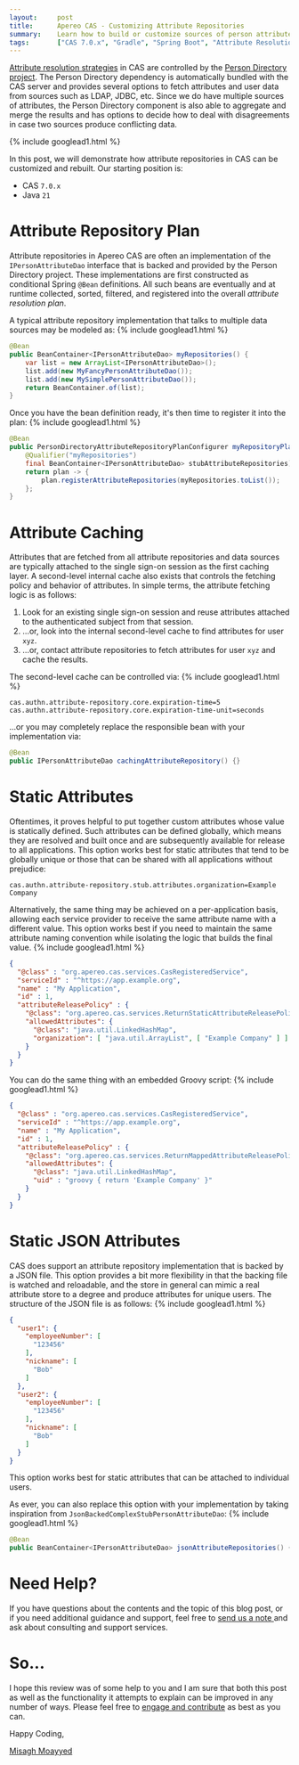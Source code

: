 ```yaml
---
layout:     post
title:      Apereo CAS - Customizing Attribute Repositories
summary:    Learn how to build or customize sources of person attributes through attribute repositories and the Person Directory project.
tags:       ["CAS 7.0.x", "Gradle", "Spring Boot", "Attribute Resolution"]
---
```


[Attribute resolution strategies](https://apereo.github.io/cas/7.0.x/integration/Attribute-Resolution.html) in CAS are controlled by the [Person Directory project](https://github.com/apereo/person-directory). The Person Directory dependency is automatically bundled with the CAS server and provides several options to fetch attributes and user data from sources such as LDAP, JDBC, etc. Since we do have multiple sources of attributes, the Person Directory component is also able to aggregate and merge the results and has options to decide how to deal with disagreements in case two sources produce conflicting data.

{% include googlead1.html  %}

In this post, we will demonstrate how attribute repositories in CAS can be customized and rebuilt. Our starting position is:

- CAS `7.0.x`
- Java `21`

# Attribute Repository Plan

Attribute repositories in Apereo CAS are often an implementation of the `IPersonAttributeDao` interface that is backed and provided by the Person Directory project. These implementations are first constructed as conditional Spring `@Bean` definitions. All such beans are eventually and at runtime collected, sorted, filtered, and registered into the overall *attribute resolution plan*.

A typical attribute repository implementation that talks to multiple data sources may be modeled as:
{% include googlead1.html %}
```java
@Bean
public BeanContainer<IPersonAttributeDao> myRepositories() {
    var list = new ArrayList<IPersonAttributeDao>();
    list.add(new MyFancyPersonAttributeDao());
    list.add(new MySimplePersonAttributeDao());
    return BeanContainer.of(list);
}
```

Once you have the bean definition ready, it's then time to register it into the plan:
{% include googlead1.html %}
```java
@Bean
public PersonDirectoryAttributeRepositoryPlanConfigurer myRepositoryPlan(
    @Qualifier("myRepositories")
    final BeanContainer<IPersonAttributeDao> stubAttributeRepositories) {
    return plan -> {
        plan.registerAttributeRepositories(myRepositories.toList());
    };
}
```

# Attribute Caching

Attributes that are fetched from all attribute repositories and data sources are typically attached to the single sign-on session as the first caching layer. A second-level internal cache also exists that controls the fetching policy and behavior of attributes. In simple terms, the attribute fetching logic is as follows:

1. Look for an existing single sign-on session and reuse attributes attached to the authenticated subject from that session.
2. ...or, look into the internal second-level cache to find attributes for user `xyz`. 
3. ...or, contact attribute repositories to fetch attributes for user `xyz` and cache the results.

The second-level cache can be controlled via:
{% include googlead1.html %}
```properties
cas.authn.attribute-repository.core.expiration-time=5
cas.authn.attribute-repository.core.expiration-time-unit=seconds
```

...or you may completely replace the responsible bean with your implementation via:

```java
@Bean
public IPersonAttributeDao cachingAttributeRepository() {}
```

# Static Attributes

Oftentimes, it proves helpful to put together custom attributes whose value is statically defined. Such attributes can be defined globally, which means they are resolved and built once and are subsequently available for release to all applications. This option works best for static attributes that tend to be globally unique or those that can be shared with all applications without prejudice:

```properties
cas.authn.attribute-repository.stub.attributes.organization=Example Company
```

Alternatively, the same thing may be achieved on a per-application basis, allowing each service provider to receive the same attribute name with a different value. This option works best if you need to maintain the same attribute naming convention while isolating the logic that builds the final value.
{% include googlead1.html %}
```json
{
  "@class" : "org.apereo.cas.services.CasRegisteredService",
  "serviceId" : "^https://app.example.org",
  "name" : "My Application",
  "id" : 1,
  "attributeReleasePolicy" : {
    "@class": "org.apereo.cas.services.ReturnStaticAttributeReleasePolicy",
    "allowedAttributes": {
      "@class": "java.util.LinkedHashMap",
      "organization": [ "java.util.ArrayList", [ "Example Company" ] ]
    }
  }
}
```

You can do the same thing with an embedded Groovy script:
{% include googlead1.html %}
```json
{
  "@class" : "org.apereo.cas.services.CasRegisteredService",
  "serviceId" : "^https://app.example.org",
  "name" : "My Application",
  "id" : 1,
  "attributeReleasePolicy" : {
    "@class": "org.apereo.cas.services.ReturnMappedAttributeReleasePolicy",
    "allowedAttributes": {
      "@class": "java.util.LinkedHashMap",
      "uid" : "groovy { return 'Example Company' }"
    }
  }
}
```

# Static JSON Attributes

CAS does support an attribute repository implementation that is backed by a JSON file. This option provides a bit more flexibility in that the backing file is watched and reloadable, and the store in general can mimic a real attribute store to a degree and produce attributes for unique users. The structure of the JSON file is as follows:
{% include googlead1.html %}
```json
{
  "user1": {
    "employeeNumber": [
      "123456"
    ],
    "nickname": [
      "Bob"
    ]
  },
  "user2": {
    "employeeNumber": [
      "123456"
    ],
    "nickname": [
      "Bob"
    ]
  }
}
```

This option works best for static attributes that can be attached to individual users.

As ever, you can also replace this option with your implementation by taking inspiration from `JsonBackedComplexStubPersonAttributeDao`:
{% include googlead1.html %}
```java
@Bean
public BeanContainer<IPersonAttributeDao> jsonAttributeRepositories() {}
```

# Need Help?

If you have questions about the contents and the topic of this blog post, or if you need additional guidance and support, feel free to [send us a note ](/#contact-section-header) and ask about consulting and support services.

# So...

I hope this review was of some help to you and I am sure that both this post as well as the functionality it attempts to explain can be improved in any number of ways. Please feel free to [engage and contribute][contribguide] as best as you can.

Happy Coding,

[Misagh Moayyed](https://fawnoos.com)

[contribguide]: https://apereo.github.io/cas/developer/Contributor-Guidelines.html